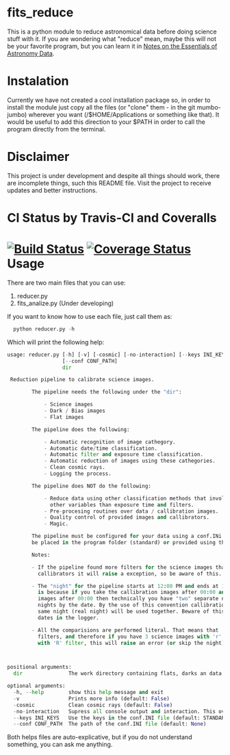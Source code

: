 # fits_reduce
This is a python module to reduce astronomical data before doing science stuff with it. If you are wondering what "reduce" mean, maybe this will not be your favorite program, but you can learn it in [Notes on the Essentials of Astronomy Data].

Instalation
===============
 Currently we have not created a cool installation package so, in order to install the module just copy all the files (or "clone" them - in the git mumbo-jumbo) wherever you want (/$HOME/Applications or something like that). It would be useful to add this direction to your $PATH in order to call the program directly from the terminal.

Disclaimer
===============
 This project is under development and despite all things should work, there are incomplete things, such this README file. Visit the project to receive updates and better instructions.
 
CI Status by Travis-CI and Coveralls
===============
[![Build Status](https://travis-ci.org/pablogsal/fits_reduce.svg?branch=master)](https://travis-ci.org/pablogsal/fits_reduce)
[![Coverage Status](https://coveralls.io/repos/pablogsal/fits_reduce/badge.svg?branch=master&service=github)](https://coveralls.io/github/pablogsal/fits_reduce?branch=master)
Usage
===============

There are two main files that you can use:

1. reducer.py
2. fits_analize.py (Under developing)

If you want to know how to use each file, just call them as:

```python
  python reducer.py -h
```
Which will print the following help:
```python
usage: reducer.py [-h] [-v] [-cosmic] [-no-interaction] [--keys INI_KEYS]
                  [--conf CONF_PATH]
                  dir

 Reduction pipeline to calibrate science images.

        The pipeline needs the following under the "dir":

            - Science images
            - Dark / Bias images
            - Flat images

        The pipeline does the following:

            - Automatic recognition of image cathegory.
            - Automatic date/time classification.
            - Automatic filter and exposure time classification.
            - Automatic reduction of images using these cathegories.
            - Clean cosmic rays.
            - Logging the process.

        The pipeline does NOT do the following:

            - Reduce data using other classification methods that involve
              other variables than exposure time and filters.
            - Pre-procesing routines over data / callibration images.
            - Quality control of provided images and callibrators.
            - Magic.

        The pipeline must be configured for your data using a conf.INi file that must
        be placed in the program folder (standard) or provided using the --conf flag.

        Notes:

        - If the pipeline found more filters for the science images than for the flat
          callibrators it will raise a exception, so be aware of this.

        - The "night" for the pipeline starts at 12:00 PM and ends at 11:59 AM. This
          is because if you take the callibration images after 00:00 and your science
          images after 00:00 then technically you have "two" separate nights if you measure
          nights by the date. By the use of this convention callibration images in the
          same night (real night) will be used together. Beware of this when chechking
          dates in the logger.

        - All the comparisions are performed literal. That means that 'r' and 'R' are different
          filters, and therefore if you have 3 science images with 'r' filter but only flats
          with 'R' filter, this will raise an error (or skip the night).



positional arguments:
  dir               The work directory containing flats, darks an data folders.

optional arguments:
  -h, --help        show this help message and exit
  -v                Prints more info (default: False)
  -cosmic           Clean cosmic rays (default: False)
  -no-interaction   Supress all console output and interaction. This overwrites the -v flag
  --keys INI_KEYS   Use the keys in the conf.INI file (default: STANDARD_KEYS)
  --conf CONF_PATH  The path of the conf.INI file (default: None)
```

Both helps files are auto-explicative, but if you do not understand something, you can ask me anything.

[Notes on the Essentials of Astronomy Data]:http://home.fnal.gov/~neilsen/notebook/astroImagingDataReduction/astroImagingDataReduction.html
